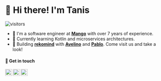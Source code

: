 # 👋 Hi there! I'm Tanis

![visitors](https://visitor-badge.glitch.me/badge?page_id=tanisperez.tanisperez)

* 🔭 I'm a software engineer at [**Mango**](https://mango.com/) with over 7 years of experience.
* 🌱 Currently learning Kotlin and microservices architectures.
* 🚀 Building [**rekomind**](https://rekomind.com/) with [**Avelino**](https://github.com/avelinorios) and [**Pablo**](https://github.com/priveiro). Come visit us and take a look!

#### 🔗  Get in touch

<a href="https://twitter.com/rekomind">
  <img align="left" alt="rekomind | Twitter" width="22px" src="https://raw.githubusercontent.com/peterthehan/peterthehan/master/assets/twitter.svg" />
</a>
<a href="https://www.instagram.com/rekomindweb/">
  <img align="left" alt="rekomind | Instagram" width="22px" src="https://raw.githubusercontent.com/rahuldkjain/github-profile-readme-generator/master/src/images/icons/Social/instagram.svg" />
</a>
<a href="https://www.linkedin.com/in/pereznartallo">
  <img align="left" alt="Tanis's LinkedIn" width="22px" src="https://raw.githubusercontent.com/peterthehan/peterthehan/master/assets/linkedin.svg" />
</a>
